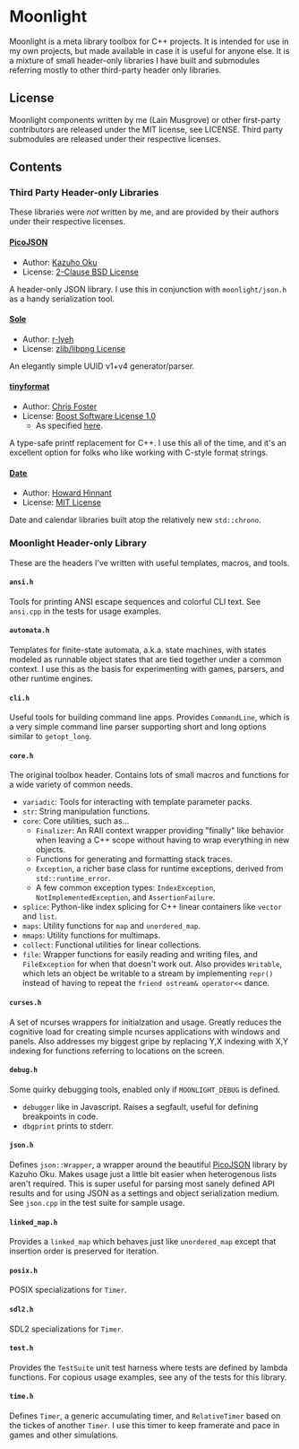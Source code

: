 # Moonlight
Moonlight is a meta library toolbox for C++ projects.  It is intended for use
in my own projects, but made available in case it is useful for anyone else.
It is a mixture of small header-only libraries I have built and submodules
referring mostly to other third-party header only libraries.

## License
Moonlight components written by me (Lain Musgrove) or other first-party
contributors are released under the MIT license, see LICENSE.  Third party
submodules are released under their respective licenses.

## Contents
### Third Party Header-only Libraries
These libraries were _not_ written by me, and are provided by their authors
under their respective licenses.

#### [PicoJSON](https://github.com/kazuho/picojson)
- Author: [Kazuho Oku](https://github.com/kazuho)
- License: [2-Clause BSD License](https://github.com/kazuho/picojson/blob/master/LICENSE)

A header-only JSON library.  I use this in conjunction with `moonlight/json.h`
as a handy serialization tool.

#### [Sole](https://github.com/r-lyeh-archived/sole)
- Author: [r-lyeh](https://github.com/r-lyeh/)
- License: [zlib/libpng License](https://github.com/r-lyeh-archived/sole/blob/master/LICENSE)

An elegantly simple UUID v1+v4 generator/parser.

#### [tinyformat](https://github.com/c42f/tinyformat)
- Author: [Chris Foster](https://github.com/c42f)
- License: [Boost Software License 1.0](https://www.boost.org/LICENSE_1_0.txt)
    - As specified [here](https://github.com/c42f/tinyformat#license).

A type-safe printf replacement for C++.  I use this all of the time, and it's
an excellent option for folks who like working with C-style format strings.

#### [Date](https://github.com/HowardHinnant/date)
- Author: [Howard Hinnant](https://github.com/HowardHinnant)
- License: [MIT License](https://github.com/HowardHinnant/date/blob/master/LICENSE.txt)

Date and calendar libraries built atop the relatively new `std::chrono`.

### Moonlight Header-only Library
These are the headers I've written with useful templates, macros, and tools.

#### `ansi.h`
Tools for printing ANSI escape sequences and colorful CLI text.  See `ansi.cpp`
in the tests for usage examples.

#### `automata.h`
Templates for finite-state automata, a.k.a. state machines, with states modeled
as runnable object states that are tied together under a common context.  I use
this as the basis for experimenting with games, parsers, and other runtime
engines.

#### `cli.h`
Useful tools for building command line apps.  Provides  `CommandLine`, which is
a very simple command line parser supporting short and long options similar to
`getopt_long`.

#### `core.h`
The original toolbox header.  Contains lots of small macros and functions for a
wide variety of common needs.

- `variadic`: Tools for interacting with template parameter packs.
- `str`: String manipulation functions.
- `core`: Core utilities, such as...
    - `Finalizer`: An RAII context wrapper providing "finally" like behavior
      when leaving a C++ scope without having to wrap everything in new objects.
    - Functions for generating and formatting stack traces.
    - `Exception`, a richer base class for runtime exceptions, derived from
      `std::runtime_error`.
    - A few common exception types: `IndexException`, `NotImplementedException`,
      and `AssertionFailure`.
- `splice`: Python-like index splicing for C++ linear containers like `vector`
and `list`.
- `maps`: Utility functions for `map` and `unordered_map`.
- `mmaps`: Utility functions for multimaps.
- `collect`: Functional utilities for linear collections.
- `file`: Wrapper functions for easily reading and writing files, and
  `FileException` for when that doesn't work out.  Also provides `Writable`,
  which lets an object be writable to a stream by implementing `repr()` instead
  of having to repeat the `friend ostream& operator<<` dance.

#### `curses.h`
A set of ncurses wrappers for initialzation and usage.  Greatly reduces the
cognitive load for creating simple ncurses applications with windows and panels.
Also addresses my biggest gripe by replacing Y,X indexing with X,Y indexing for
functions referring to locations on the screen.

#### `debug.h`
Some quirky debugging tools, enabled only if `MOONLIGHT_DEBUG` is defined.

- `debugger` like in Javascript.  Raises a segfault, useful for defining
  breakpoints in code.
- `dbgprint` prints to stderr.

#### `json.h`
Defines `json::Wrapper`, a wrapper around the beautiful
[PicoJSON](https://github.com/kazuho/picojson) library by Kazuho Oku.  Makes
usage just a little bit easier when heterogenous lists aren't required.  This is
super useful for parsing most sanely defined API results and for using JSON as a
settings and object serialization medium.  See `json.cpp` in the test suite for
sample usage.

#### `linked_map.h`
Provides a `linked_map` which behaves just like `unordered_map` except that
insertion order is preserved for iteration.

#### `posix.h`
POSIX specializations for `Timer`.

#### `sdl2.h`
SDL2 specializations for `Timer`.

#### `test.h`
Provides the `TestSuite` unit test harness where tests are defined by lambda
functions.  For copious usage examples, see any of the tests for this library.

#### `time.h`
Defines `Timer`, a generic accumulating timer, and `RelativeTimer` based on
the tickes of another `Timer`.  I use this timer to keep framerate and pace in
games and other simulations.

